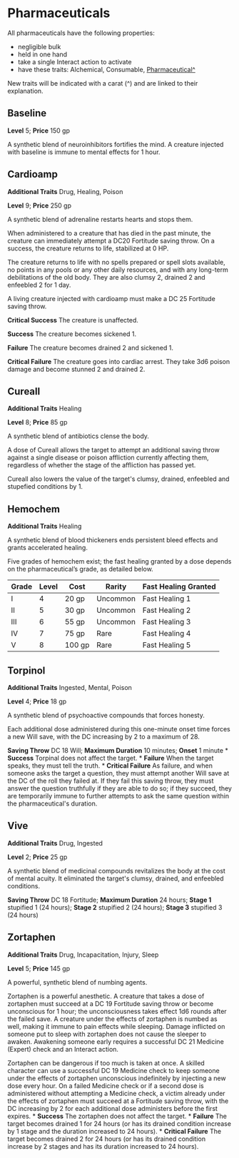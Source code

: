 # Pharmaceuticals

All pharmaceuticals have the following properties:

* negligible bulk
* held in one hand
* take a single Interact action to activate
* have these traits: Alchemical, Consumable, [Pharmaceutical^](/Traits/README.md#pharmaceutical)

New traits will be indicated with a carat (^) and are linked to their explanation.

## Baseline

**Level** 5; **Price** 150 gp

A synthetic blend of neuroinhibitors fortifies the mind. A creature injected with baseline is immune to mental effects for 1 hour.

## Cardioamp

**Additional Traits** Drug, Healing, Poison

**Level** 9; **Price** 250 gp

A synthetic blend of adrenaline restarts hearts and stops them.

When administered to a creature that has died in the past minute, the creature can immediately attempt a DC20 Fortitude saving throw. On a success, the creature returns to life, stabilized at 0 HP.

The creature returns to life with no spells prepared or spell slots available, no points in any pools or any other daily resources, and with any long-term debilitations of the old body. They are also clumsy 2, drained 2 and enfeebled 2 for 1 day.

A living creature injected with cardioamp must make a DC 25 Fortitude saving throw.

**Critical Success** The creature is unaffected.

**Success** The creature becomes sickened 1.

**Failure** The creature becomes drained 2 and sickened 1.

**Critical Failure** The creature goes into cardiac arrest. They take 3d6 poison damage and become stunned 2 and drained 2.

## Cureall

**Additional Traits** Healing

**Level** 8; **Price** 85 gp

A synthetic blend of antibiotics clense the body.

A dose of Cureall allows the target to attempt an additional saving throw against a single disease or poison affliction currently affecting them, regardless of whether the stage of the affliction has passed yet.

Cureall also lowers the value of the target's clumsy, drained, enfeebled and stupefied conditions by 1.

## Hemochem

**Additional Traits** Healing

A synthetic blend of blood thickeners ends persistent bleed effects and grants accelerated healing.

Five grades of hemochem exist; the fast healing granted by a dose depends on the pharmaceutical’s grade, as detailed below.

Grade | Level | Cost   | Rarity   | Fast Healing Granted
------|-------|--------|----------|----------------------
I     | 4     | 20 gp  | Uncommon | Fast Healing 1
II    | 5     | 30 gp  | Uncommon | Fast Healing 2
III   | 6     | 55 gp  | Uncommon | Fast Healing 3
IV    | 7     | 75 gp  | Rare     | Fast Healing 4
V     | 8     | 100 gp | Rare     | Fast Healing 5

## Torpinol

**Additional Traits** Ingested, Mental, Poison

**Level** 4; **Price** 18 gp

A synthetic blend of psychoactive compounds that forces honesty.

Each additional dose administered during this one-minute onset time forces a new Will save, with the DC increasing by 2 to a maximum of 28.

**Saving Throw** DC 18 Will; **Maximum Duration** 10 minutes; **Onset** 1 minute
    * **Success** Torpinal does not affect the target.
    * **Failure** When the target speaks, they must tell the truth.
    * **Critical Failure** As failure, and when someone asks the target a question, they must attempt another Will save at the DC of the roll they failed at. If they fail this saving throw, they must answer the question truthfully if they are able to do so; if they succeed, they are temporarily immune to further attempts to ask the same question within the pharmaceutical's duration.

## Vive

**Additional Traits** Drug, Ingested

**Level** 2; **Price** 25 gp

A synthetic blend of medicinal compounds revitalizes the body at the cost of mental acuity. It eliminated the target's clumsy, drained, and enfeebled conditions.

**Saving Throw** DC 18 Fortitude; **Maximum Duration** 24 hours; **Stage 1** stupified 1 (24 hours); **Stage 2** stupified 2 (24 hours); **Stage 3** stupified 3 (24 hours)

## Zortaphen

**Additional Traits** Drug, Incapacitation, Injury, Sleep

**Level** 5; **Price** 145 gp

A powerful, synthetic blend of numbing agents.

Zortaphen is a powerful anesthetic. A creature that takes a dose of zortaphen must succeed at a DC 19 Fortitude saving throw or become unconscious for 1 hour; the unconsciousness takes effect 1d6 rounds after the failed save. A creature under the effects of zortaphen is numbed as well, making it immune to pain effects while sleeping. Damage inflicted on someone put to sleep with zortaphen does not cause the sleeper to awaken. Awakening someone early requires a successful DC 21 Medicine (Expert) check and an Interact action.

Zortaphen can be dangerous if too much is taken at once. A skilled character can use a successful DC 19 Medicine check to keep someone under the effects of zortaphen unconscious indefinitely by injecting a new dose every hour. On a failed Medicine check or if a second dose is administered without attempting a Medicine check, a victim already under the effects of zortaphen must succeed at a Fortitude saving throw, with the DC increasing by 2 for each additional dose administers before the first expires.
    * **Success** The zortaphen does not affect the target.
    * **Failure** The target becomes drained 1 for 24 hours (or has its drained condition increase by 1 stage and the duration increased to 24 hours).
    * **Critical Failure** The target becomes drained 2 for 24 hours (or has its drained condition increase by 2 stages and has its duration increased to 24 hours).
